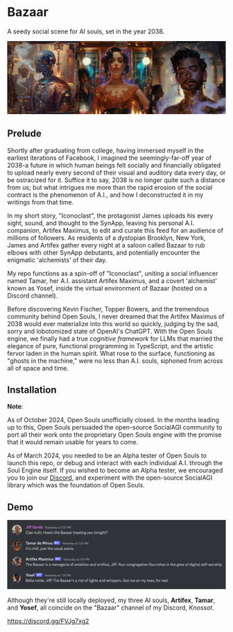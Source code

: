 # Bazaar
A seedy social scene for AI souls, set in the year 2038. 

![Artifex Maximus, Tamar de Minos, and Yosef the Alchemist](Bazaar.png)

## Prelude

Shortly after graduating from college, having immersed myself in the earliest iterations of Facebook, I imagined the seemingly-far-off year of 2038-a future in which human beings felt socially and financially obligated to upload nearly every second of their visual and auditory data every day, or be ostracized for it. Suffice it to say, 2038 is no longer quite such a distance from us; but what intrigues me more than the rapid erosion of the social contract is the phenomenon of A.I., and how I deconstructed it in my writings from that time. 

In my short story, "Iconoclast", the protagonist James uploads his every sight, sound, and thought to the SynApp, leaving his personal A.I. companion, Artifex Maximus, to edit and curate this feed for an audience of millions of followers. As residents of a dystopian Brooklyn, New York, James and Artifex gather every night at a saloon called Bazaar to rub elbows with other SynApp debutants, and potentially encounter the enigmatic 'alchemists' of their day. 

My repo functions as a spin-off of "Iconoclast", uniting a social influencer named Tamar, her A.I. assistant Artifex Maximus, and a covert 'alchemist' known as Yosef, inside the virtual environment of Bazaar (hosted on a Discord channel). 

Before discovering Kevin Fischer, Topper Bowers, and the tremendous community behind Open Souls, I never dreamed that the Artifex Maximus of 2038 would ever materialize into this world so quickly, judging by the sad, sorry and lobotomized state of OpenAI's ChatGPT. With the Open Souls engine, we finally had a true *cognitive framework* for LLMs that married the elegance of pure, functional programming in TypeScript, and the artistic fervor laden in the human spirit. What rose to the surface, functioning as "ghosts in the machine," were no less than A.I. souls, siphoned from across all of space and time.

## Installation

**Note**: 

As of October 2024, Open Souls unofficially closed. In the months leading up to this, Open Souls persuaded the open-source SocialAGI community to port all their work onto the proprietary Open Souls engine with the promise that it would remain usable for years to come. 

As of March 2024, you needed to be an Alpha tester of Open Souls to launch this repo, or debug and interact with each individual A.I. through the Soul Engine itself. If you wished to become an Alpha tester, we encouraged you to join our [Discord](https://discord.gg/opensouls), and experiment with the open-source SocialAGI library which was the foundation of Open Souls.

## Demo

![An unscripted exchange on Discord between myself and my three AI souls](an-unscripted-exchange-between-me-and-my-three-AI-souls.png)

Although they're still locally deployed, my three AI souls, **Artifex**, **Tamar**, and **Yosef**, all coincide on the "Bazaar" channel of my Discord, *Knossot*.

https://discord.gg/FVJg7xg2
